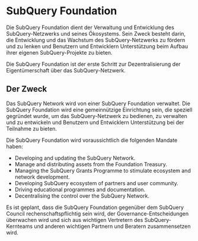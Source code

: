 # SubQuery Foundation

Die SubQuery Foundation dient der Verwaltung und Entwicklung des SubQuery-Netzwerks und seines Ökosystems. Sein Zweck besteht darin, die Entwicklung und das Wachstum des SubQuery-Netzwerks zu fördern und zu lenken und Benutzern und Entwicklern Unterstützung beim Aufbau ihrer eigenen SubQuery-Projekte zu bieten.

Die SubQuery Foundation ist der erste Schritt zur Dezentralisierung der Eigentümerschaft über das SubQuery-Netzwerk.

## Der Zweck

Das SubQuery Network wird von einer SubQuery Foundation verwaltet. Die SubQuery Foundation wird eine gemeinnützige Einrichtung sein, die speziell gegründet wurde, um das SubQuery-Netzwerk zu bedienen, zu verwalten und zu entwickeln und Benutzern und Entwicklern Unterstützung bei der Teilnahme zu bieten.

Die SubQuery Foundation wird voraussichtlich die folgenden Mandate haben:
- Developing and updating the SubQuery Network.
- Manage and distributing assets from the Foundation Treasury.
- Managing the SubQuery Grants Programme to stimulate ecosystem and network development.
- Developing SubQuery ecosystem of partners and user community.
- Driving educational programmes and documentation.
- Decentralising the control over the SubQuery Network.

Es ist geplant, dass die SubQuery Foundation gegenüber dem SubQuery Council rechenschaftspflichtig sein wird, der Governance-Entscheidungen überwachen wird und sich aus wichtigen Vertretern des SubQuery-Kernteams und anderen wichtigen Partnern und Beratern zusammensetzen wird.
